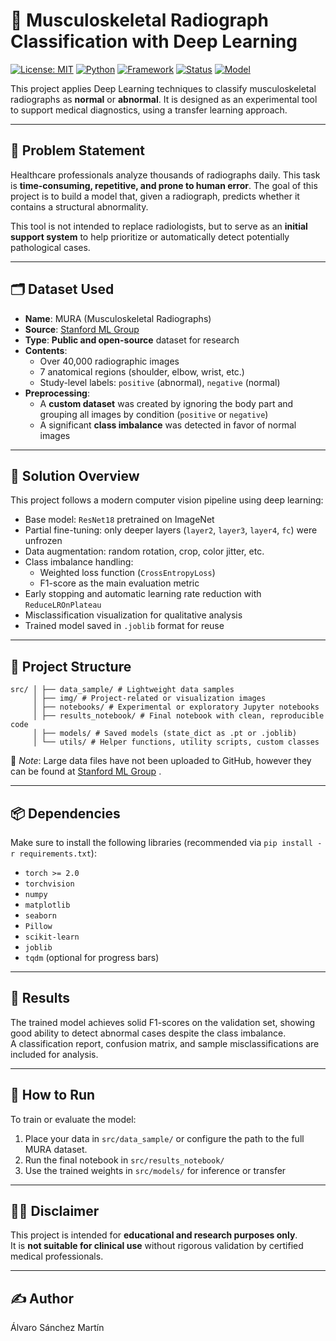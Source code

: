 # 🩻 Musculoskeletal Radiograph Classification with Deep Learning

[![License: MIT](https://img.shields.io/badge/License-MIT-green.svg)](LICENSE)
[![Python](https://img.shields.io/badge/Python-3.10+-blue.svg)](https://www.python.org/)
[![Framework](https://img.shields.io/badge/PyTorch-%3E=2.0-orange)](https://pytorch.org/)
[![Status](https://img.shields.io/badge/status-Completed-brightgreen.svg)]()
[![Model](https://img.shields.io/badge/model-ResNet18-blueviolet)]()

This project applies Deep Learning techniques to classify musculoskeletal radiographs as **normal** or **abnormal**. It is designed as an experimental tool to support medical diagnostics, using a transfer learning approach.

---

## 🎯 Problem Statement

Healthcare professionals analyze thousands of radiographs daily. This task is **time-consuming, repetitive, and prone to human error**. The goal of this project is to build a model that, given a radiograph, predicts whether it contains a structural abnormality.

This tool is not intended to replace radiologists, but to serve as an **initial support system** to help prioritize or automatically detect potentially pathological cases.

---

## 🗂️ Dataset Used

- **Name**: MURA (Musculoskeletal Radiographs)
- **Source**: [Stanford ML Group](https://stanfordmlgroup.github.io/competitions/mura/)
- **Type**: **Public and open-source** dataset for research
- **Contents**:
  - Over 40,000 radiographic images
  - 7 anatomical regions (shoulder, elbow, wrist, etc.)
  - Study-level labels: `positive` (abnormal), `negative` (normal)
- **Preprocessing**:
  - A **custom dataset** was created by ignoring the body part and grouping all images by condition (`positive` or `negative`)
  - A significant **class imbalance** was detected in favor of normal images

---

## 🧠 Solution Overview

This project follows a modern computer vision pipeline using deep learning:

- Base model: `ResNet18` pretrained on ImageNet
- Partial fine-tuning: only deeper layers (`layer2`, `layer3`, `layer4`, `fc`) were unfrozen
- Data augmentation: random rotation, crop, color jitter, etc.
- Class imbalance handling:
  - Weighted loss function (`CrossEntropyLoss`)
  - F1-score as the main evaluation metric
- Early stopping and automatic learning rate reduction with `ReduceLROnPlateau`
- Misclassification visualization for qualitative analysis
- Trained model saved in `.joblib` format for reuse

---

## 🧱 Project Structure

```plaintext
src/ │ ├── data_sample/ # Lightweight data samples
     │ ├── img/ # Project-related or visualization images 
     │ ├── notebooks/ # Experimental or exploratory Jupyter notebooks
     │ ├── results_notebook/ # Final notebook with clean, reproducible code
     │ ├── models/ # Saved models (state_dict as .pt or .joblib)
     │ └── utils/ # Helper functions, utility scripts, custom classes
```

📌 *Note*: Large data files have not been uploaded to GitHub, however they can be found at [Stanford ML Group](https://stanfordmlgroup.github.io/competitions/mura/) .

---

## 📦 Dependencies

Make sure to install the following libraries (recommended via `pip install -r requirements.txt`):

- `torch >= 2.0`
- `torchvision`
- `numpy`
- `matplotlib`
- `seaborn`
- `Pillow`
- `scikit-learn`
- `joblib`
- `tqdm` (optional for progress bars)

---

## 🧪 Results

The trained model achieves solid F1-scores on the validation set, showing good ability to detect abnormal cases despite the class imbalance.  
A classification report, confusion matrix, and sample misclassifications are included for analysis.

---

## 🚀 How to Run

To train or evaluate the model:

1. Place your data in `src/data_sample/` or configure the path to the full MURA dataset.
2. Run the final notebook in `src/results_notebook/`
3. Use the trained weights in `src/models/` for inference or transfer

---

## 👨‍⚕️ Disclaimer

This project is intended for **educational and research purposes only**.  
It is **not suitable for clinical use** without rigorous validation by certified medical professionals.

---

## ✍️ Author

Álvaro Sánchez Martín
